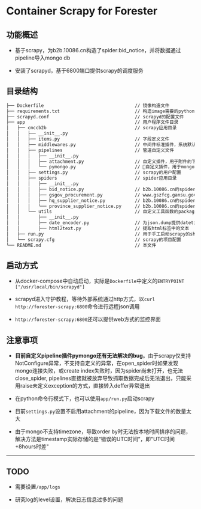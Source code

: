 # Container Scrapy for Forester

## 功能概述

- 基于scrapy，为b2b.10086.cn构造了spider:bid_notice，并将数据通过pipeline导入mongo db
  
- 安装了scrapyd，基于6800端口提供scrapy的调度服务

## 目录结构

``` bash
├── Dockerfile                                  // 镜像构造文件
├── requirements.txt                            // 构造image需要的python依赖库，例如scrapy、scrapyd、pymongo等
├── scrapyd.conf                                // scrapyd的配置文件
├── app                                         // 用户程序文件目录
│   ├── cmccb2b                                 // scrapy应用目录
│   │   ├── __init__.py
│   │   ├── items.py                            // 字段定义文件
│   │   ├── middlewares.py                      // 中间件标准插件，系统默认无修改
│   │   ├── pipelines                           // 管道自定义文件
│   │   │   ├── __init__.py
│   │   │   ├── attachment.py                   // 自定义插件，用于附件的下载
│   │   │   └── pymongo.py                      // 自定义插件，用于mongo数据存储
│   │   ├── settings.py                         // scrapy的用户配置
│   │   ├── spiders                             // spider应用目录
│   │   │   ├── __init__.py
│   │   │   ├── bid_notice.py                   // b2b.10086.cn的spider
│   │   │   ├── gsgov_procurement.py            // www.gszfcg.gansu.gov.cn的spider（已废弃）
│   │   │   ├── hq_supplier_notice.py           // b2b.10086.cn的spider，专门爬取总部供应商公告信息
│   │   │   └── province_supplier_notice.py     // b2b.10086.cn的spider，专门爬取省公司供应商公告信息
│   │   └── utils                               // 自定义工具函数的package
│   │       ├── __init__.py
│   │       ├── date_encoder.py                 // 为json.dump提供datetime的数据类型转换
│   │       ├── html2text.py                    // 提取html标签中的文本
│   ├── run.py                                  // 用于手工启动scrapy的shell
│   └── scrapy.cfg                              // scrapy的项目配置
└── README.md                                   // 本文件

```

## 启动方式

- 从docker-compose中自动启动，实际是`Dockerfile`中定义的`ENTRYPOINT ["/usr/local/bin/scrapyd"]`
  
- scrapyd进入守护教程，等待外部系统通过http方式，以`curl http://forester-scrapy:6800`命令进行远程json调用
  
- `http://forester-scrapy:6800`还可以提供web方式的监控界面

## 注意事项

- **目前自定义pipeline插件pymongo还有无法解决的bug**。由于scrapy仅支持NotConfigure异常，不支持自定义的异常，在open_spider时如果发现mongo连接失败，或create index失败时，因为spider尚未打开，也无法close_spider, pipelines直接就被放弃导致抓取数据完成后无法退出，只能采用raise未定义exception的方式，直接转入deffer异常退出
  
- 在python命令行模式下，也可以使用`app/run.py`启动scrapy
  
- 目前`settings.py`设置不启用attachment的pipeline，因为下载文件的数量太大
  
- 由于mongo不支持timezone，导致order by时无法按本地时间排序的问题，解决方法是timestamp实际存储的是“错误的UTC时间”，即"UTC时间+8hours时差"
  
---

## TODO

- 需要设置`/app/logs`
  
- 研究log的level设置，解决日志信息过多的问题
  